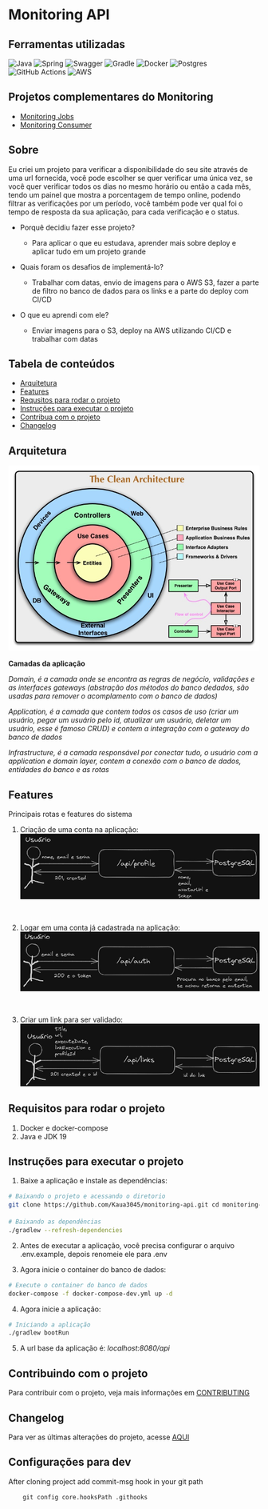 # Monitoring API

## Ferramentas utilizadas
![Java](https://img.shields.io/badge/java-%23ED8B00.svg?style=for-the-badge&logo=java&logoColor=white)
![Spring](https://img.shields.io/badge/spring-%236DB33F.svg?style=for-the-badge&logo=spring&logoColor=white)
![Swagger](https://img.shields.io/badge/-Swagger-%23Clojure?style=for-the-badge&logo=swagger&logoColor=white)
![Gradle](https://img.shields.io/badge/Gradle-02303A.svg?style=for-the-badge&logo=Gradle&logoColor=white)
![Docker](https://img.shields.io/badge/docker-%230db7ed.svg?style=for-the-badge&logo=docker&logoColor=white)
![Postgres](https://img.shields.io/badge/postgres-%23316192.svg?style=for-the-badge&logo=postgresql&logoColor=white)
![GitHub Actions](https://img.shields.io/badge/github%20actions-%232671E5.svg?style=for-the-badge&logo=githubactions&logoColor=white)
![AWS](https://img.shields.io/badge/AWS-%23FF9900.svg?style=for-the-badge&logo=amazon-aws&logoColor=white)

## Projetos complementares do Monitoring
- [Monitoring Jobs](https://github.com/Kaua3045/monitoring-jobs)
- [Monitoring Consumer](https://github.com/Kaua3045/monitoring-consumer-go)

## Sobre

Eu criei um projeto para verificar a disponibilidade do seu site através de uma url fornecida, você pode escolher se quer verificar uma única vez, se você quer verificar todos os dias no mesmo horário ou então a cada mês, tendo um painel que mostra a porcentagem de tempo online, podendo filtrar as verificações por um período, você também pode ver qual foi o tempo de resposta da sua aplicação, para cada verificação e o status.

- Porquê decidiu fazer esse projeto?
  - Para aplicar o que eu estudava, aprender mais sobre deploy e aplicar tudo em um projeto grande

- Quais foram os desafios de implementá-lo?
  - Trabalhar com datas, envio de imagens para o AWS S3, fazer a parte de filtro no banco de dados para os links e a parte do deploy com CI/CD

- O que eu aprendi com ele?
  - Enviar imagens para o S3, deploy na AWS utilizando CI/CD e trabalhar com datas

## Tabela de conteúdos

- [Arquitetura](#arquitetura)
- [Features](#features)
- [Requsitos para rodar o projeto](#requisitos)
- [Instruções para executar o projeto](#instruções-para-executar-o-projeto)
- [Contribua com o projeto](#contribuindo-com-o-projeto)
- [Changelog](#changelog)

## Arquitetura

![Circulo da clean architecture](doc/imagens/clean-arch-circle)

**Camadas da aplicação**

*Domain, é a camada onde se encontra as regras de negócio, validações e as interfaces gateways (abstração dos métodos do banco dedados, são usadas para remover o acomplamento com o banco de dados)*

*Application, é a camada que contem todos os casos de uso (criar um usuário, pegar um usuário pelo id, atualizar um usuário, deletar um usuário, esse é famoso CRUD) e contem a integração com o gateway do banco de dados*

*Infrastructure, é a camada responsável por conectar tudo, o usuário com a application e domain layer, contem a conexão com o banco de dados, entidades do banco e as rotas*

## Features

Principais rotas e features do sistema

1. Criação de uma conta na aplicação:
![Criar conta feature 1](doc/imagens/create-account-flow.png)

<br>

2. Logar em uma conta já cadastrada na aplicação:
![Logar em uma conta feature 2](doc/imagens/authenticate-account-flow.png)

<br>

3. Criar um link para ser validado:
![Criar uma despesa feature 3](doc/imagens/create-link-flow.png)

## Requisitos para rodar o projeto

1. Docker e docker-compose
2. Java e JDK 19

## Instruções para executar o projeto

1. Baixe a aplicação e instale as dependências:
```bash
# Baixando o projeto e acessando o diretorio
git clone https://github.com/Kaua3045/monitoring-api.git cd monitoring-api

# Baixando as dependências
./gradlew --refresh-dependencies  
```

2. Antes de executar a aplicação, você precisa configurar o arquivo .env.example, depois renomeie ele para .env

3. Agora inicie o container do banco de dados:
```bash
# Execute o container do banco de dados
docker-compose -f docker-compose-dev.yml up -d
```

4. Agora inicie a aplicação:
```bash
# Iniciando a aplicação
./gradlew bootRun
```
5. A url base da aplicação é: *localhost:8080/api*

## Contribuindo com o projeto

Para contribuir com o projeto, veja mais informações em [CONTRIBUTING](doc/CONTRIBUTING.md)

## Changelog

Para ver as últimas alterações do projeto, acesse [AQUI](doc/changelog.md)

## Configurações para dev
After cloning project add commit-msg hook in your git path
```shell
    git config core.hooksPath .githooks
```

